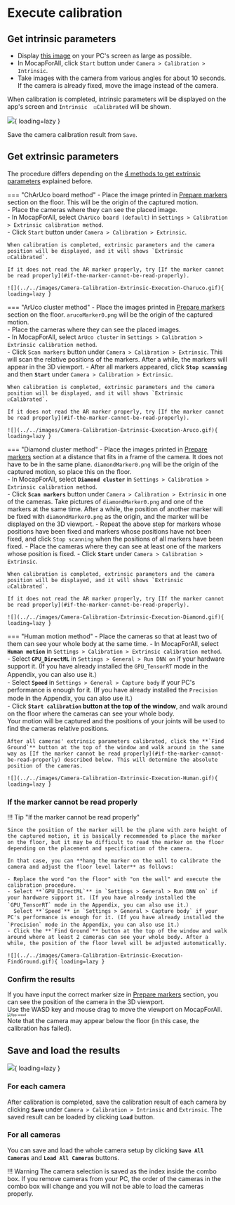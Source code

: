 # Execute calibration

## Get intrinsic parameters

- Display [this image](https://raw.githubusercontent.com/Akiya-Research-Institute/MocapForAll-Wiki/main/resources/calibration/IntrinsicCalibration.png) on your PC's screen as large as possible.
- In MocapForAll, click `Start` button under `Camera > Calibration > Intrinsic`.   
- Take images with the camera from various angles for about 10 seconds. If the camera is already fixed, move the image instead of the camera.  

When calibration is completed, intrinsic parameters will be displayed on the app's screen and `Intrinsic  ☑Calibrated` will be shown.  

![](../../images/Camera-Calibration-Intrinsic-Execution.gif){ loading=lazy }

Save the camera calibration result from `Save`.

## Get extrinsic parameters

The procedure differs depending on the [4 methods to get extrinsic parameters](../what-is-camera-calibration/#4-methods-to-get-extrinsic-parameters) explained before.

=== "ChArUco board method"
    - Place the image printed in [Prepare markers](../prepare-markers/#print-marker-for-extrinsic-parameter-calibration) section on the floor. This will be the origin of the captured motion.  
    - Place the cameras where they can see the placed image.  
    - In MocapForAll, select `ChArUco board (default)` in `Settings > Calibration > Extrinsic calibration method`.  
    - Click `Start` button under `Camera > Calibration > Extrinsic`.  

    When calibration is completed, extrinsic parameters and the camera position will be displayed, and it will shows `Extrinsic  ☑Calibrated`.  
 
    If it does not read the AR marker properly, try [If the marker cannot be read properly](#if-the-marker-cannot-be-read-properly).

    ![](../../images/Camera-Calibration-Extrinsic-Execution-Charuco.gif){ loading=lazy }
    
=== "ArUco cluster method"
    - Place the images printed in [Prepare markers](../prepare-markers/#print-marker-for-extrinsic-parameter-calibration) section on the floor. `arucoMarker0.png` will be the origin of the captured motion.  
    - Place the cameras where they can see the placed images.  
    - In MocapForAll, select `ArUco cluster` in `Settings > Calibration > Extrinsic calibration method`.  
    - Click `Scan markers` button under `Camera > Calibration > Extrinsic`.  This will scan the relative positions of the markers. After a while, the markers will appear in the 3D viewport.
    - After all markers appeared, click **`Stop scanning`** and then **`Start`** under `Camera > Calibration > Extrinsic`.
    
    When calibration is completed, extrinsic parameters and the camera position will be displayed, and it will shows `Extrinsic  ☑Calibrated`.  
    
    If it does not read the AR marker properly, try [If the marker cannot be read properly](#if-the-marker-cannot-be-read-properly).
    
    ![](../../images/Camera-Calibration-Extrinsic-Execution-Aruco.gif){ loading=lazy }
   
=== "Diamond cluster method"
    - Place the images printed in [Prepare markers](../prepare-markers/#print-marker-for-extrinsic-parameter-calibration) section at a distance that fits in a frame of the camera. It does not have to be in the same plane. `diamondMarker0.png` will be the origin of the captured motion, so place this on the floor.  
    - In MocapForAll, select **`Diamond cluster`** in `Settings > Calibration > Extrinsic calibration method`.  
    - Click **`Scan markers`** button under `Camera > Calibration > Extrinsic` in one of the cameras. Take pictures of `diamondMarker0.png` and one of the markers at the same time. After a while, the position of another marker will be fixed with `diamondMarker0.png` as the origin, and the marker will be displayed on the 3D viewport. 
    - Repeat the above step for markers whose positions have been fixed and markers whose positions have not been fixed, and click `Stop scanning` when the positions of all markers have been fixed.
    - Place the cameras where they can see at least one of the markers whose position is fixed. 
    - Click **`Start`** under `Camera > Calibration > Extrinsic`.
    
    When calibration is completed, extrinsic parameters and the camera position will be displayed, and it will shows `Extrinsic  ☑Calibrated`.  
    
    If it does not read the AR marker properly, try [If the marker cannot be read properly](#if-the-marker-cannot-be-read-properly).

    ![](../../images/Camera-Calibration-Extrinsic-Execution-Diamond.gif){ loading=lazy }

=== "Human motion method" 
    - Place the cameras so that at least two of them can see your whole body at the same time.
    - In MocapForAll, select **`Human motion`** in `Settings > Calibration > Extrinsic calibration method`.  
    - Select **`GPU_DirectML`** in `Settings > General > Run DNN on` if your hardware support it. (If you have already installed the `GPU_TensorRT` mode in the Appendix, you can also use it.）  
    - Select **`Speed`** in `Settings > General > Capture body` if your PC's performance is enough for it. (If you have already installed the `Precision` mode in the Appendix, you can also use it.）  
    - Click **`Start calibration` button at the top of the window**, and walk around on the floor where the cameras can see your whole body.  
    Your motion will be captured and the positions of your joints will be used to find the cameras relative positions.
    
    After all cameras' extrinsic parameters calibrated, click the **`Find Ground`** button at the top of the window and walk around in the same way as [If the marker cannot be read properly](#if-the-marker-cannot-be-read-properly) described below. This will determine the absolute position of the cameras.  
    
    ![](../../images/Camera-Calibration-Extrinsic-Execution-Human.gif){ loading=lazy }

### If the marker cannot be read properly
!!! Tip "If the marker cannot be read properly"

    Since the position of the marker will be the plane with zero height of the captured motion, it is basically recommended to place the marker on the floor, but it may be difficult to read the marker on the floor depending on the placement and specification of the camera.

    In that case, you can **hang the marker on the wall to calibrate the camera and adjust the floor level later** as follows:

    - Replace the word "on the floor" with "on the wall" and execute the calibration procedure.  
    - Select **`GPU_DirectML`** in `Settings > General > Run DNN on` if your hardware support it. (If you have already installed the `GPU_TensorRT` mode in the Appendix, you can also use it.）  
      Select **`Speed`** in `Settings > General > Capture body` if your PC's performance is enough for it. (If you have already installed the `Precision` mode in the Appendix, you can also use it.）  
    - Click the **`Find Ground`** button at the top of the window and walk around where at least 2 cameras can see your whole body. After a while, the position of the floor level will be adjusted automatically.  

    ![](../../images/Camera-Calibration-Extrinsic-Execution-FindGround.gif){ loading=lazy }

### Confirm the results

If you have input the correct marker size in [Prepare markers](../prepare-markers/#measure-the-marker-size) section, you can see the position of the camera in the 3D viewport.  
Use the WASD key and mouse drag to move the viewport on MocapForAll.  
<img src="../../../images/App-wasd.png" alt="App-wasd" style="zoom:50%;" />  
Note that the camera may appear below the floor (in this case, the calibration has failed).

## Save and load the results
![](../../images/Camera-Calibration-Save.gif){ loading=lazy }

### For each camera 
After calibration is completed, save the calibration result of each camera by clicking **`Save`** under `Camera > Calibration > Intrinsic` and `Extrinsic`. The saved result can be loaded by clicking **`Load`** button.  

### For all cameras
You can save and load the whole camera setup by clicking **`Save All Cameras`** and **`Load All Cameras`** buttons.  

!!! Warning
    The camera selection is saved as the index inside the combo box. If you remove cameras from your PC, the order of the cameras in the combo box will change and you will not be able to load the cameras properly.

